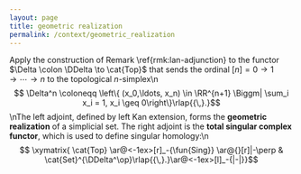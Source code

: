 ```yaml
---
layout: page
title: geometric realization
permalink: /context/geometric_realization
---
```

Apply the construction of Remark \ref{rmk:lan-adjunction} to the functor $\Delta \colon \DDelta \to \cat{Top}$ that sends the ordinal $[n]= 0 \to 1 \to \cdots \to n$ to the topological $n$-simplex\n$$ \Delta^n \coloneqq \left\{ (x_0,\ldots, x_n) \in \RR^{n+1} \Biggm| \sum_i x_i = 1, x_i \geq 0\right\}\rlap{{\,}.}$$\nThe left adjoint, defined by left Kan extension, forms the **geometric realization** of a simplicial set. The right adjoint is the **total singular complex functor**, which is used to define singular homology:\n$$ \xymatrix{ \cat{Top} \ar@<-1ex>[r]_-{\fun{Sing}} \ar@{}[r]|-\perp & \cat{Set}^{\DDelta^\op}\rlap{{\,}.}\ar@<-1ex>[l]_-{|-|}}$$
